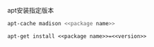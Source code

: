 
apt安装指定版本

```sh
apt-cache madison <<package name>>
```

```
apt-get install <<package name>>=<<version>>
```
























